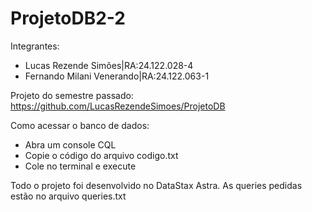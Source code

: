 # ProjetoDB2-2

Integrantes:
- Lucas Rezende Simões|RA:24.122.028-4
- Fernando Milani Venerando|RA:24.122.063-1

Projeto do semestre passado: https://github.com/LucasRezendeSimoes/ProjetoDB

Como acessar o banco de dados:
- Abra um console CQL
- Copie o código do arquivo codigo.txt
- Cole no terminal e execute

Todo o projeto foi desenvolvido no DataStax Astra.
As queries pedidas estão no arquivo queries.txt
